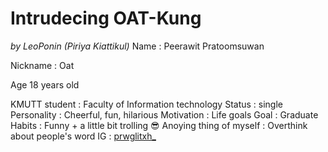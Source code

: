 
# Intrudecing OAT-Kung
_by LeoPonin (Piriya Kiattikul)_
Name : Peerawit Pratoomsuwan

Nickname : Oat

Age 18 years old

KMUTT student : Faculty of Information technology
Status : single
Personality : Cheerful, fun, hilarious
Motivation : Life goals
Goal : Graduate
Habits : Funny + a little bit trolling 😎
Anoying thing of myself : Overthink about people's word
IG : [prwglitxh_](https://www.instagram.com/prwglitxh_?hl=en)
